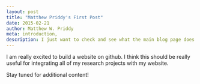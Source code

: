 ```yaml
---
layout: post
title: "Matthew Priddy's First Post"
date: 2015-02-21
author: Matthew W. Priddy
meta: introduction, 
description: I just want to check and see what the main blog page does with this information.  I wonder how many lines should be in here and get displayed?
---
```


I am really excited to build a website on github.  I think this should be really useful for integrating all of my research projects with my website.

Stay tuned for additional content!
